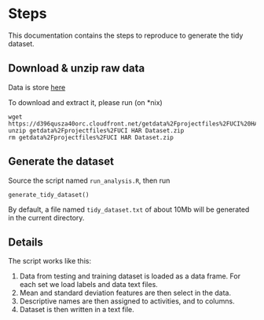 # Steps

This documentation contains the steps to reproduce to generate the tidy dataset.

## Download & unzip raw data

Data is store [here](https://d396qusza40orc.cloudfront.net/getdata%2Fprojectfiles%2FUCI%20HAR%20Dataset.zip)

To download and extract it, please run (on *nix)

```
wget https://d396qusza40orc.cloudfront.net/getdata%2Fprojectfiles%2FUCI%20HAR%20Dataset.zip
unzip getdata%2Fprojectfiles%2FUCI HAR Dataset.zip
rm getdata%2Fprojectfiles%2FUCI HAR Dataset.zip
```

## Generate the dataset

Source the script named ```run_analysis.R```, then run

```
generate_tidy_dataset()
```

By default, a file named ```tidy_dataset.txt``` of about 10Mb will be generated
in the current directory.

## Details

The script works like this:

1. Data from testing and training dataset is loaded as a data frame. 
For each set we load labels and data text files.
2. Mean and standard deviation features are then select in the data.
3. Descriptive names are then assigned to activities, and to columns.
4. Dataset is then written in a text file.



